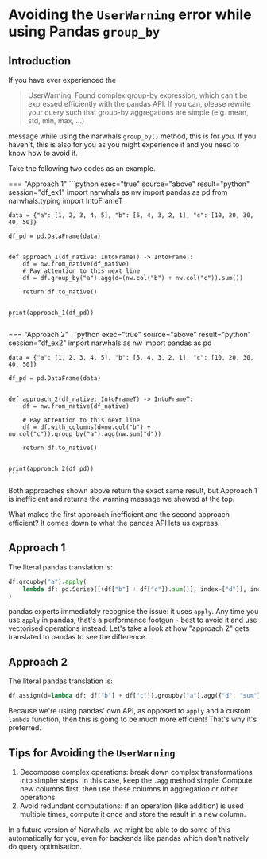 # Avoiding the `UserWarning` error while using Pandas `group_by`

## Introduction

If you have ever experienced the

> UserWarning: Found complex group-by expression, which can't be expressed efficiently with the pandas API. If you can, please rewrite your query such that group-by aggregations are simple (e.g. mean, std, min, max, ...)

message while using the narwhals `group_by()` method, this is for you.
If you haven't, this is also for you as you might experience it and you need to know how to avoid it.

Take the following two codes as an example.

=== "Approach 1"
    ```python exec="true" source="above" result="python" session="df_ex1"
    import narwhals as nw
    import pandas as pd
    from narwhals.typing import IntoFrameT

    data = {"a": [1, 2, 3, 4, 5], "b": [5, 4, 3, 2, 1], "c": [10, 20, 30, 40, 50]}

    df_pd = pd.DataFrame(data)


    def approach_1(df_native: IntoFrameT) -> IntoFrameT:
        df = nw.from_native(df_native)
        # Pay attention to this next line
        df = df.group_by("a").agg(d=(nw.col("b") + nw.col("c")).sum())

        return df.to_native()


    print(approach_1(df_pd))
    ```

=== "Approach 2"
    ```python exec="true" source="above" result="python" session="df_ex2"
    import narwhals as nw
    import pandas as pd

    data = {"a": [1, 2, 3, 4, 5], "b": [5, 4, 3, 2, 1], "c": [10, 20, 30, 40, 50]}

    df_pd = pd.DataFrame(data)


    def approach_2(df_native: IntoFrameT) -> IntoFrameT:
        df = nw.from_native(df_native)

        # Pay attention to this next line
        df = df.with_columns(d=nw.col("b") + nw.col("c")).group_by("a").agg(nw.sum("d"))

        return df.to_native()


    print(approach_2(df_pd))
    ```

Both approaches shown above return the exact same result, but Approach 1 is inefficient and returns the warning message
we showed at the top.

What makes the first approach inefficient and the second approach efficient? It comes down to what the
pandas API lets us express.

## Approach 1

The literal pandas translation is:

```python
df.groupby("a").apply(
    lambda df: pd.Series([(df["b"] + df["c"]).sum()], index=["d"]), include_groups=False
)
```

pandas experts immediately recognise the issue: it uses `apply`.
Any time you use `apply` in pandas, that's a performance footgun - best to avoid it and use vectorised operations instead.
Let's take a look at how "approach 2" gets translated to pandas to see the difference.

## Approach 2

The literal pandas translation is:

```python
df.assign(d=lambda df: df["b"] + df["c"]).groupby("a").agg({"d": "sum"})
```

Because we're using pandas' own API, as opposed to `apply` and a custom `lambda` function,
then this is going to be much more efficient! That's why it's preferred.

## Tips for Avoiding the `UserWarning`

1. Decompose complex operations: break down complex transformations into simpler steps.
   In this case, keep the `.agg` method simple.
   Compute new columns first, then use these columns in aggregation or other operations.
2. Avoid redundant computations: if an operation (like addition) is used multiple times,
   compute it once and store the result in a new column.

In a future version of Narwhals, we might be able to do some of this automatically for
you, even for backends like pandas which don't natively do query optimisation.
